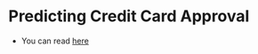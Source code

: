 # Predicting Credit Card Approval
- You can read [here](https://github.com/davidimago/predict_cc_approval/blob/02d110788fb50e2d709f6ebdf910b608b0a8defb/notebook.ipynb)
